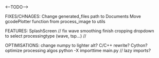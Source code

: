 <--TODO-->

FIXES/CHNAGES:
    Change generated_files path to Documents
    Move gcodePlotter function from process_image to utils

FEATURES:
    SplashScreen //
    fix wave smoothing
    finish cropping
    dropdown to select processingtype (wave, tsp...) //

OPTIMISATIONS:
    change numpy to lighter alt?
    C/C++ rewrite?
    Cython?
    optimize processing algos
    python -X importtime main.py //
        lazy imports?
